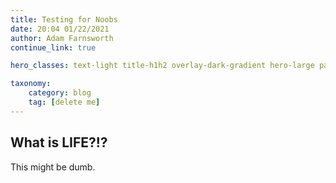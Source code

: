 ```yaml
---
title: Testing for Noobs
date: 20:04 01/22/2021
author: Adam Farnsworth
continue_link: true

hero_classes: text-light title-h1h2 overlay-dark-gradient hero-large parallax

taxonomy:
    category: blog
    tag: [delete me]
---
```


## What is LIFE?!?

This might be dumb.